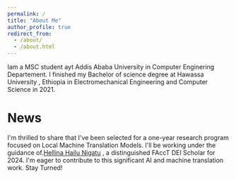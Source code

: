 ```yaml
---
permalink: /
title: "About Me"
author_profile: true
redirect_from: 
  - /about/
  - /about.html
---
```



Iam a MSC student ayt Addis Ababa University in Computer Enginering Departement. I finished my Bachelor of science degree at Hawassa University , Ethiopia in Electromechanical Engineering and Computer Science in 2021.



News
======
I'm thrilled to share that I've been selected for a one-year research program focused on Local Machine Translation Models. I'll be working under the guidance of.[Hellina Hailu Nigatu](https://hhnigatu.github.io/) , a distinguished FAccT DEI Scholar for 2024. I'm eager to contribute to this significant AI and machine translation work. Stay Turned!
